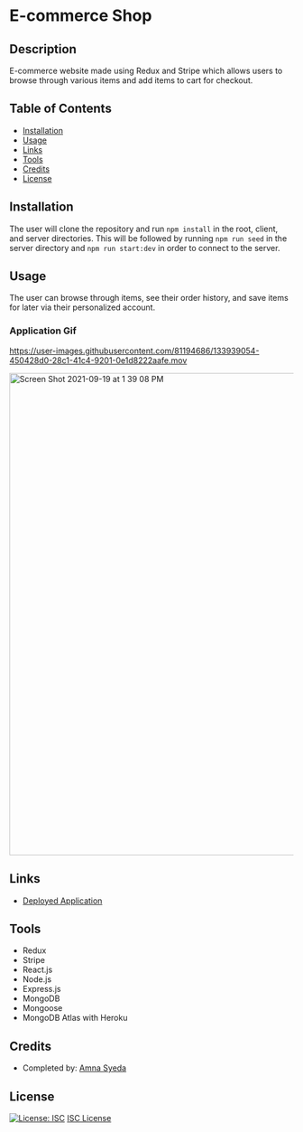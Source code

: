 # E-commerce Shop

## Description
E-commerce website made using Redux and Stripe which allows users to browse through various items and add items to cart for checkout. 

## Table of Contents
* [Installation](#installation)
* [Usage](#usage)
* [Links](#links)
* [Tools](#tools)
* [Credits](#credits)
* [License](#license)

## Installation 
The user will clone the repository and run `npm install` in the root, client, and server directories. This will be followed by running `npm run seed` in the server directory and `npm run start:dev` in order to connect to the server. 

## Usage 
The user can browse through items, see their order history, and save items for later via their personalized account. 

### Application Gif 


https://user-images.githubusercontent.com/81194686/133939054-450428d0-28c1-41c4-9201-0e1d8222aafe.mov


<img width="854" alt="Screen Shot 2021-09-19 at 1 39 08 PM" src="https://user-images.githubusercontent.com/81194686/133937330-ffe8bd3c-0d3e-4a7a-8b10-e2125dcce1b6.png">

## Links
* [Deployed Application](https://aqueous-mesa-67588.herokuapp.com//)

## Tools
* Redux 
* Stripe
* React.js
* Node.js
* Express.js
* MongoDB
* Mongoose
* MongoDB Atlas with Heroku 

## Credits
* Completed by: [Amna Syeda](https://github.com/amnasyeda)

## License
[![License: ISC](https://img.shields.io/badge/License-ISC-blue.svg)](https://opensource.org/licenses/ISC)
[ISC License](https://www.isc.org/licenses/)
